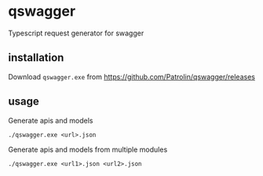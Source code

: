 # qswagger
Typescript request generator for swagger

## installation
Download `qswagger.exe` from https://github.com/Patrolin/qswagger/releases

## usage
Generate apis and models
```
./qswagger.exe <url>.json
```

Generate apis and models from multiple modules
```
./qswagger.exe <url1>.json <url2>.json
```
